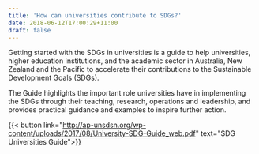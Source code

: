 ```yaml
---
title: 'How can universities contribute to SDGs?'
date: 2018-06-12T17:00:29+11:00
draft: false
---
```


Getting started with the SDGs in universities is a guide to help universities, higher education institutions, and the academic sector in Australia, New Zealand and the Pacific to accelerate their contributions to the Sustainable Development Goals (SDGs).

The Guide highlights the important role universities have in implementing the SDGs through their teaching, research, operations and leadership, and provides practical guidance and examples to inspire further action.

{{< button link="http://ap-unsdsn.org/wp-content/uploads/2017/08/University-SDG-Guide_web.pdf" text="SDG Universities Guide">}}
